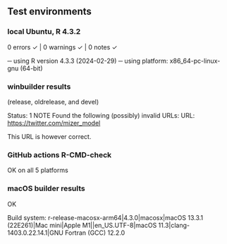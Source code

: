 ## Test environments
  
### local Ubuntu, R 4.3.2

  0 errors ✓ | 0 warnings ✓ | 0 notes ✓
  
  ─  using R version 4.3.3 (2024-02-29)
  ─  using platform: x86_64-pc-linux-gnu (64-bit)
  
### winbuilder results
(release, oldrelease, and devel)

Status: 1 NOTE
Found the following (possibly) invalid URLs:
  URL: https://twitter.com/mizer_model
  
This URL is however correct.

### GitHub actions R-CMD-check

OK on all 5 platforms

### macOS builder results

OK

Build system: r-release-macosx-arm64|4.3.0|macosx|macOS 13.3.1 (22E261)|Mac mini|Apple M1||en_US.UTF-8|macOS 11.3|clang-1403.0.22.14.1|GNU Fortran (GCC) 12.2.0


